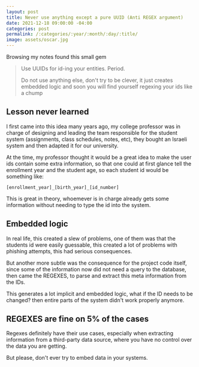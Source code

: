 ```yaml
---
layout: post
title: Never use anything except a pure UUID (Anti REGEX argument)
date: 2021-12-18 09:00:00 -04:00
categories: post
permalink: /:categories/:year/:month/:day/:title/
image: assets/oscar.jpg
---
```


Browsing my notes found this small gem

> Use UUIDs for id-ing your entities. Period.
>
> Do not use anything else, don't try to be clever, it just creates embedded logic and soon you will find yourself regexing your ids like a chump

## Lesson never learned

I first came into this idea many years ago, my college professor was in charge of designing and leading the team responsible for the student system (assignments, class schedules, notes, etc), they bought an Israeli system and then adapted it for our university.

At the time, my professor thought it would be a great idea to make the user ids contain some extra information, so that one could at first glance tell the enrollment year and the student age, so each student id would be something like:

```
[enrollment_year]_[birth_year]_[id_number]
```

This is great in theory, whoemever is in charge already gets some information without needing to type the id into the system.

## Embedded logic

In real life, this created a slew of problems, one of them was that the students id were easily guessable, this created a lot of problems with phishing attempts, this had serious consequences.

But another more subtle was the consequence for the project code itself, since some of the information now did not need a query to the database, then came the REGEXES, to parse and extract this meta information from the IDs.

This generates a lot implicit and embedded logic, what if the ID needs to be changed? then entire parts of the system didn't work properly anymore.

## REGEXES are fine on 5% of the cases

Regexes definitely have their use cases, especially when extracting information from a third-party data source, where you have no control over the data you are getting.

But please, don't ever try to embed data in your systems.
